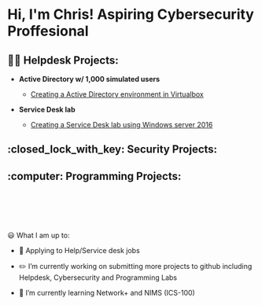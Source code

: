 <h1>Hi, I'm Chris! Aspiring Cybersecurity Proffesional   </h1>

<!--
<br/><a href="https://github.com/taco2442">Programmer</a>, <a href="https://www.linkedin.com/">Cybersecurity Professional</a> </h1>
-->

<h2>👨‍💻 Helpdesk Projects:</h2>

- <b>Active Directory w/ 1,000 simulated users</b>
  - [Creating a Active Directory environment in Virtualbox](https://github.com/taco2442/ActiveDirectory-1K_Users)
 
- <b>Service Desk lab</b>
  - [Creating a Service Desk lab using Windows server 2016](https://github.com/taco2442/ServiceDesk-Lab)


<h2>:closed_lock_with_key: Security Projects:</h2>
<!--
- <b>Azure / Cloud Projects</b>
  - [Creating a live SOC/Honeynet in Azure](https://github.com/taco2442/Azure-Honeynet)
-->


<h2>:computer: Programming Projects:</h2>

<br></br>
<!--
<h2>📺 Popular YouTube Videos</h2>

- [How to get into Cybersecurity Starting From Zero](https://www.youtube.com/watch?v=a83ASGn_V_s)


<h2>  Connect with me:</h2>

[<img align="left" alt=" | YouTube" width="22px" src="https://cdn.jsdelivr.net/npm/simple-icons@v3/icons/youtube.svg" />][youtube]
[<img align="left" alt=" | Twitter" width="22px" src="https://cdn.jsdelivr.net/npm/simple-icons@v3/icons/twitter.svg" />][twitter]
[<img align="left" alt=" | LinkedIn" width="22px" src="https://cdn.jsdelivr.net/npm/simple-icons@v3/icons/linkedin.svg" />][linkedin]
[<img align="left" alt=" | Instagram" width="22px" src="https://cdn.jsdelivr.net/npm/simple-icons@v3/icons/instagram.svg" />][instagram]

[twitter]: https://twitter.com/
[youtube]: https://www.youtube.com/
[instagram]: https://www.instagram.com/
[linkedin]: https://linkedin.com/in/
-->
<br></br>
 :smiley: What I am up to:
- :office: Applying to Help/Service desk jobs

- :pencil2: I’m currently working on submitting more projects to github including Helpdesk, Cybersecurity and Programming Labs

- :book: I’m currently learning Network+ and NIMS (ICS-100)
<!--
-  I’m looking to collaborate on ...
-  I’m looking for help with ...
-  Ask me about ...
-  How to reach me: ...
-  Pronouns: ...
-  Fun fact: ...
-->
